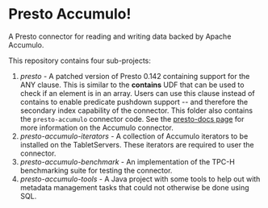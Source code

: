 <!---
Copyright 2016 Bloomberg L.P.

Licensed under the Apache License, Version 2.0 (the "License");
you may not use this file except in compliance with the License.
You may obtain a copy of the License at

    http://www.apache.org/licenses/LICENSE-2.0

Unless required by applicable law or agreed to in writing, software
distributed under the License is distributed on an "AS IS" BASIS,
WITHOUT WARRANTIES OR CONDITIONS OF ANY KIND, either express or implied.
See the License for the specific language governing permissions and
limitations under the License.
-->

# Presto Accumulo!

A Presto connector for reading and writing data backed by Apache Accumulo.

This repository contains four sub-projects:

1. _presto_ - A patched version of Presto 0.142 containing support for the ANY clause.  This is similar to the __contains__ UDF that can be used to check if an element is in an array.  Users can use this clause instead of contains to enable predicate pushdown support -- and therefore the secondary index capability of the connector.  This folder also contains the `presto-accumulo` connector code.  See the [presto-docs page](https://github.com/bloomberg/presto-accumulo/blob/master/presto/presto-docs/src/main/sphinx/connector/accumulo.rst) for more information on the Accumulo connector.
2. _presto-accumulo-iterators_ - A collection of Accumulo iterators to be installed on the TabletServers.  These iterators are required to user the connector.
3. _presto-accumulo-benchmark_ - An implementation of the TPC-H benchmarking suite for testing the connector.
4. _presto-accumulo-tools_ - A Java project with some tools to help out with metadata management tasks that could not otherwise be done using SQL.